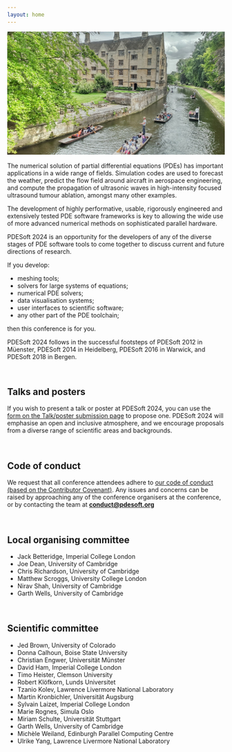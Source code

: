 ```yaml
---
layout: home
---
```


![Cambridge](/assets/images/cambridge-stock-image.jpg)

The numerical solution of partial differential equations (PDEs) has important applications in a wide range of fields. Simulation codes are used to forecast the weather, predict the flow field around aircraft in aerospace engineering, and compute the propagation of ultrasonic waves in high-intensity focused ultrasound tumour ablation, amongst many other examples.

The development of highly performative, usable, rigorously engineered and extensively tested PDE software frameworks is key to allowing the wide use of more advanced numerical methods on sophisticated parallel hardware.

PDESoft 2024 is an opportunity for the developers of any of the diverse stages of PDE software tools to come together to discuss current and future directions of research.

If you develop:

* meshing tools;
* solvers for large systems of equations;
* numerical PDE solvers;
* data visualisation systems;
* user interfaces to scientific software;
* any other part of the PDE toolchain;

then this conference is for you.

PDESoft 2024 follows in the successful footsteps of PDESoft 2012 in Müenster, PDESoft 2014 in Heidelberg, PDESoft 2016 in Warwick, and PDESoft 2018 in Bergen.

&nbsp;

## Talks and posters
If you wish to present a talk or poster at PDESoft 2024, you can use the [form on the Talk/poster submission page](/submit/) to propose one.
PDESoft 2024 will emphasise an open and inclusive atmosphere, and we encourage proposals from a diverse range of scientific areas and backgrounds.

&nbsp;

## Code of conduct
We request that all conference attendees adhere to [our code of conduct (based on the Contributor Covenant)](/code-of-conduct/).
Any issues and concerns can be raised
by approaching any of the conference organisers at the conference,
or by contacting the team at **conduct@pdesoft.org**

&nbsp;

## Local organising committee
- Jack Betteridge, Imperial College London
- Joe Dean, University of Cambridge
- Chris Richardson, University of Cambridge
- Matthew Scroggs, University College London
- Nirav Shah, University of Cambridge
- Garth Wells, University of Cambridge

&nbsp;

## Scientific committee

- Jed Brown, University of Colorado
- Donna Calhoun, Boise State University
- Christian Engwer, Universität Münster
- David Ham, Imperial College London
- Timo Heister, Clemson University
- Robert Klöfkorn, Lunds Universitet
- Tzanio Kolev, Lawrence Livermore National Laboratory
- Martin Kronbichler, Universität Augsburg
- Sylvain Laizet, Imperial College London
- Marie Rognes, Simula Oslo
- Miriam Schulte, Universität Stuttgart
- Garth Wells, University of Cambridge
- Michèle Weiland, Edinburgh Parallel Computing Centre
- Ulrike Yang, Lawrence Livermore National Laboratory
